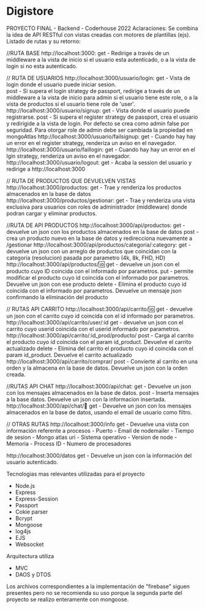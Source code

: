 # Digistore
PROYECTO FINAL - Backend - Coderhouse 2022
Aclaraciones:
Se combina la idea de API RESTful con vistas creadas con motores de plantillas (ejs).
Listado de rutas y su retorno:

//RUTA BASE
http://localhost:3000: 
  get - Redirige a través de un middleware a la vista de inicio si el usuario esta autenticado, o a la vista de login si no esta autenticado.
  
// RUTA DE USUARIOS
http://localhost:3000/usuario/login: 
  get - Vista de login donde el usuario puede iniciar sesion.  
  post - Si supera el login strategy de passport, redirige a través de un middleware a la vista de inicio para admin si el usuario tiene este role, o a la vista de productos si el usuario tiene role de 'user'.
http://localhost:3000/usuario/signup: 
  get - Vista donde el usuario puede registrarse.
  post - Si supera el register strategy de passport, crea el usuario y redirigide a la vista de login. Por defecto se crea como admin false por seguridad. Para otorgar role de admin debe ser cambiada la propiedad en mongoAtlas
http://localhost:3000/usuario/failsignup: 
  get - Cuando hay hay un error en el register strategy, renderiza un aviso en el navegador.
http://localhost:3000/usuario/faillogin: 
  get - Cuando hay hay un error en el lgin strategy, renderiza un aviso en el navegador.
http://localhost:3000/usuario/logout: 
  get - Acaba la session del usuario y redirige a http://localhost:3000
  
// RUTA DE PRODUCTOS QUE DEVUELVEN VISTAS
http://localhost:3000/productos: 
  get - Trae y renderiza los productos almacenados en la base de datos
http://localhost:3000/productos/gestionar:
  get - Trae y renderiza una vista exclusiva para usuarios con roles de administrador (middleware) donde podran cargar y eliminar productos.

//RUTA DE API PRODUCTOS
http://localhost:3000/api/productos: 
  get - devuelve un json con los productos almacenados en la base de datos
  post - crea un producto nuevo en la base de datos y redirecciona nuevamente a /gestionar
http://localhost:3000/api/productos/categoria/:category:
  get - devuelve un json con un arreglo de productos que coincidan con la categoria (resolucion) pasada por parametro (4k, 8k, FHD, HD)
http://localhost:3000/api/productos/:id:
  get - devuelve un json con el producto cuyo ID coincida con el informado por parametros.
  put - permite modificar el producto cuyo id coincida con el informado por parametros. Devuelve un json con ese producto
  delete - Elimina el producto cuyo id coincida con el informado por parametros. Devuelve un mensaje json confirmando la eliminación del producto
  
  // RUTAS API CARRITO
 http://localhost:3000/api/carrito/:id:
  get - devuelve un json con el carrito cuyo id coincida con el id informado por parametros.
 http://localhost:3000/api/carrito/user/:id
  get - devuelve un json con el carrito cuyo userid coincida con el userid informado por parametros.
 http://localhost:3000/api/carrito/:id_prod/producto/
  post - Carga al carrito el producto cuyo id coincida con el param id_product. Devuelve el carrito actualizado
  delete - Elimina del carrito el producto cuyo id coincida con el param id_product. Devuelve el carrito actualizado
 http://localhost:3000/api/carrito/comprar/
  post - Convierte al carrito en una orden y la almacena en la base de datos. Devuelve un json con la orden creada.
  
  //RUTAS API CHAT
  http://localhost:3000/api/chat:
    get - Devuelve un json con los mensajes almacenados en la base de datos.
    post - Inserta mensajes a la base datos. Devuelve un json con la informacion insertada.
  http://localhost:3000/api/chat/:email:
    get - Devuelve un json con los mensajes almacenados en la base de datos, usando el email de usuario como filtro.
    
  // OTRAS RUTAS
  http://localhost:3000/info
    get - Devuelve una vista con información referente a procesos
            - Puerto
            - Email de nodemailer
            - Tiempo de sesion
            - Mongo atlas uri
            - Sistema operativo
            - Version de node
            - Memoria
            - Process ID
            - Numero de procesadores
            
  http://localhost:3000/datos
    get - Devuelve un json con la información del usuario autenticado.
  
    
Tecnologias mas relevantes utilizadas para el proyecto
  - Node.js
  - Express
  - Express-Session
  - Passport
  - Cokie parser
  - Bcrypt
  - Mongoose
  - log4js
  - EJS
  - Websocket

Arquitectura utiliza
- MVC
- DAOS y DTOS

Los archivos correspondientes a la implementación de "firebase" siguen presentes pero no se recomienda su uso porque la segunda parte del proyecto se realizo enteramente con mongoose.
